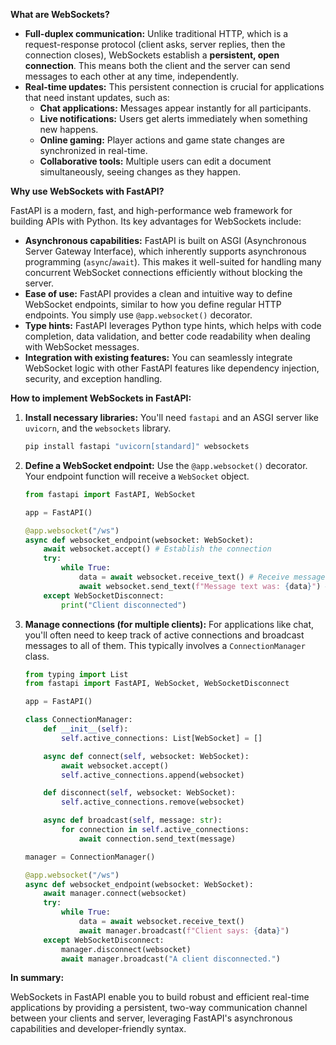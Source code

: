 **What are WebSockets?**

  * **Full-duplex communication:** Unlike traditional HTTP, which is a request-response protocol (client asks, server replies, then the connection closes), WebSockets establish a **persistent, open connection**. This means both the client and the server can send messages to each other at any time, independently.
  * **Real-time updates:** This persistent connection is crucial for applications that need instant updates, such as:
      * **Chat applications:** Messages appear instantly for all participants.
      * **Live notifications:** Users get alerts immediately when something new happens.
      * **Online gaming:** Player actions and game state changes are synchronized in real-time.
      * **Collaborative tools:** Multiple users can edit a document simultaneously, seeing changes as they happen.

**Why use WebSockets with FastAPI?**

FastAPI is a modern, fast, and high-performance web framework for building APIs with Python. Its key advantages for WebSockets include:

  * **Asynchronous capabilities:** FastAPI is built on ASGI (Asynchronous Server Gateway Interface), which inherently supports asynchronous programming (`async`/`await`). This makes it well-suited for handling many concurrent WebSocket connections efficiently without blocking the server.
  * **Ease of use:** FastAPI provides a clean and intuitive way to define WebSocket endpoints, similar to how you define regular HTTP endpoints. You simply use `@app.websocket()` decorator.
  * **Type hints:** FastAPI leverages Python type hints, which helps with code completion, data validation, and better code readability when dealing with WebSocket messages.
  * **Integration with existing features:** You can seamlessly integrate WebSocket logic with other FastAPI features like dependency injection, security, and exception handling.

**How to implement WebSockets in FastAPI:**

1.  **Install necessary libraries:** You'll need `fastapi` and an ASGI server like `uvicorn`, and the `websockets` library.
    ```bash
    pip install fastapi "uvicorn[standard]" websockets
    ```
2.  **Define a WebSocket endpoint:** Use the `@app.websocket()` decorator. Your endpoint function will receive a `WebSocket` object.
    ```python
    from fastapi import FastAPI, WebSocket

    app = FastAPI()

    @app.websocket("/ws")
    async def websocket_endpoint(websocket: WebSocket):
        await websocket.accept() # Establish the connection
        try:
            while True:
                data = await websocket.receive_text() # Receive messages
                await websocket.send_text(f"Message text was: {data}") # Send messages back
        except WebSocketDisconnect:
            print("Client disconnected")
    ```
3.  **Manage connections (for multiple clients):** For applications like chat, you'll often need to keep track of active connections and broadcast messages to all of them. This typically involves a `ConnectionManager` class.
    ```python
    from typing import List
    from fastapi import FastAPI, WebSocket, WebSocketDisconnect

    app = FastAPI()

    class ConnectionManager:
        def __init__(self):
            self.active_connections: List[WebSocket] = []

        async def connect(self, websocket: WebSocket):
            await websocket.accept()
            self.active_connections.append(websocket)

        def disconnect(self, websocket: WebSocket):
            self.active_connections.remove(websocket)

        async def broadcast(self, message: str):
            for connection in self.active_connections:
                await connection.send_text(message)

    manager = ConnectionManager()

    @app.websocket("/ws")
    async def websocket_endpoint(websocket: WebSocket):
        await manager.connect(websocket)
        try:
            while True:
                data = await websocket.receive_text()
                await manager.broadcast(f"Client says: {data}")
        except WebSocketDisconnect:
            manager.disconnect(websocket)
            await manager.broadcast("A client disconnected.")
    ```

**In summary:**

WebSockets in FastAPI enable you to build robust and efficient real-time applications by providing a persistent, two-way communication channel between your clients and server, leveraging FastAPI's asynchronous capabilities and developer-friendly syntax.